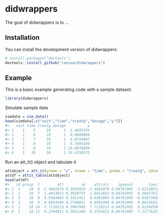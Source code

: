 
<!-- README.md is generated from README.Rmd. Please edit that file -->

# didwrappers

<!-- badges: start -->
<!-- badges: end -->

The goal of didwrappers is to …

## Installation

You can install the development version of didwrappers:

``` r
# install.packages("devtools")
devtools::install_github("ransiw/didwrappers")
```

## Example

This is a basic example generating code with a sample dataset:

``` r
library(didwrappers)
```

Simulate sample data

``` r
simdata = sim_data()
head(simdata[,c("unit","time","treatg","dosage","y")])
#>   unit time treatg dosage          y
#> 1    1    5     10      1  1.4035594
#> 2    1    6     10      1  0.8609869
#> 3    1    7     10      1  4.0744607
#> 4    1    8     10      1  6.7694108
#> 5    1    9     10      1 10.0876894
#> 6    1   10     10      1 19.4150575
```

Run an att_it() object and tabulate it

``` r
attobject = att_it(yname = "y", tname = "time", gname = "treatg", idname ="unit", data = simdata)
attdf = attit_table(attobject)
head(attdf)
#>   id group  t        att        se    attcalc    ipwqual       lowci    highci
#> 1  1    10  6 -2.4682879 0.3955920 -2.4682879 0.04761905 -3.61528915 -1.321287
#> 2  1    10  7  1.4413852 0.3920755  1.4413852 0.04761905  0.30457972  2.578191
#> 3  1    10  8  0.9383865 0.3411411  0.9383865 0.04761905 -0.05073669  1.927510
#> 4  1    10  9  0.8583446 0.2748031  0.8583446 0.04761905  0.06156522  1.655124
#> 5  1    10 10  7.7116513 0.3097980  7.7116513 0.04761905  6.81340586  8.609897
#> 6  1    10 11  8.2764011 0.3651166  8.2764011 0.04761905  7.21776191  9.335040
```
